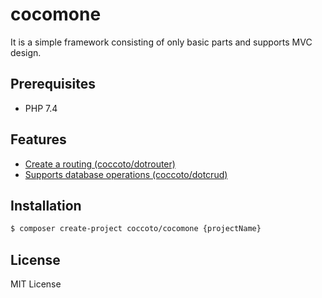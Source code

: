 # cocomone

It is a simple framework consisting of only basic parts and supports MVC design.

## Prerequisites

- PHP 7.4

## Features

- [Create a routing (coccoto/dotrouter)](https://github.com/coccoto/dotrouter)
- [Supports database operations (coccoto/dotcrud)](https://github.com/coccoto/dotcrud)

## Installation

```sh
$ composer create-project coccoto/cocomone {projectName}
```

## License

MIT License